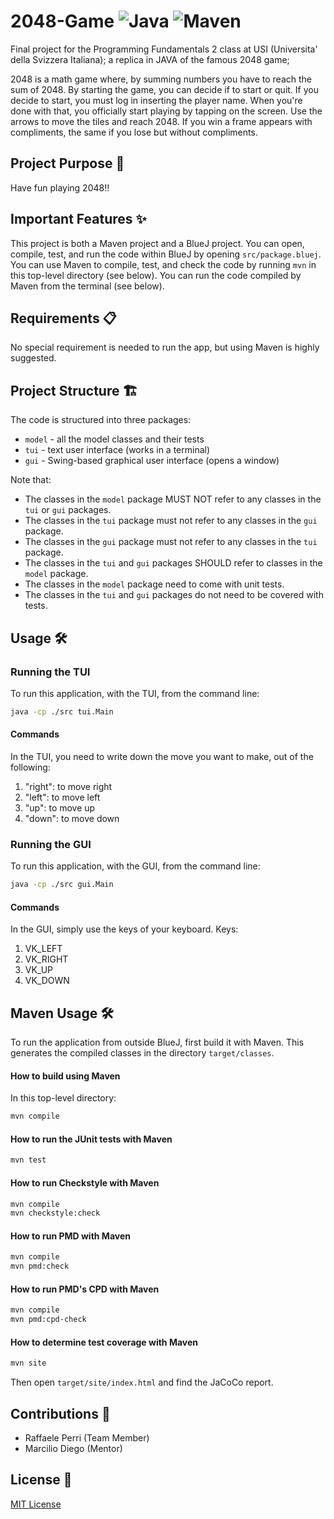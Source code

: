 # 2048-Game ![Java](https://img.shields.io/badge/-Java-ED8B00?style=flat-square&logo=java&logoColor=white) ![Maven](https://img.shields.io/badge/Maven-compatible-brightgreen.svg)



Final project for the Programming Fundamentals 2 class at USI (Universita' della Svizzera Italiana); a replica in JAVA of the famous 2048 game;

2048 is a math game where, by summing numbers you have to reach the sum of 2048.
By starting the game, you can decide if to start or quit.
If you decide to start, you must log in inserting the player name.
When you're done with that, you officially start playing by tapping on the screen.
Use the arrows to move the tiles and reach 2048.
If you win a frame appears with compliments, the same if you lose but without compliments.


## Project Purpose 🎯 
Have fun playing 2048!!


## Important Features ✨
This project is both a Maven project and a BlueJ project. You can open, compile, test, and run the code within BlueJ by opening `src/package.bluej`.
You can use Maven to compile, test, and check the code by running `mvn` in this top-level directory (see below).
You can run the code compiled by Maven from the terminal (see below).


## Requirements 📋
No special requirement is needed to run the app, but using Maven is highly suggested.


## Project Structure 🏗️
The code is structured into three packages:

* `model` - all the model classes and their tests
* `tui` - text user interface (works in a terminal)
* `gui` - Swing-based graphical user interface (opens a window)

Note that: 
- The classes in the `model` package MUST NOT refer to any classes in the `tui` or `gui` packages.
- The classes in the `tui` package must not refer to any classes in the `gui` package.
- The classes in the `gui` package must not refer to any classes in the `tui` package.
- The classes in the `tui` and `gui` packages SHOULD refer to classes in the `model` package.
- The classes in the `model` package need to come with unit tests.
- The classes in the `tui` and `gui` packages do not need to be covered with tests.


## Usage 🛠️
### Running the TUI
To run this application, with the TUI, from the command line:
```bash
java -cp ./src tui.Main
```

#### Commands
In the TUI, you need to write down the move you want to make, out of the following:
1. "right": to move right
2. "left": to move left
3. "up": to move up
4. "down": to move down

### Running the GUI
To run this application, with the GUI, from the command line:
```bash
java -cp ./src gui.Main 
```

#### Commands
In the GUI, simply use the keys of your keyboard.
Keys: 
1. VK_LEFT
2. VK_RIGHT
3. VK_UP
4. VK_DOWN


## Maven Usage 🛠️
To run the application from outside BlueJ, first build it with Maven. This generates the compiled classes in the directory `target/classes`.

#### How to build using Maven
In this top-level directory:
```bash
mvn compile
```

#### How to run the JUnit tests with Maven
```bash
mvn test
```

#### How to run Checkstyle with Maven
```bash
mvn compile
mvn checkstyle:check
```

#### How to run PMD with Maven
```bash
mvn compile
mvn pmd:check
```

#### How to run PMD's CPD with Maven
```bash
mvn compile
mvn pmd:cpd-check
```

#### How to determine test coverage with Maven
```bash
mvn site
```

Then open `target/site/index.html` and find the JaCoCo report.


## Contributions 👥
* Raffaele Perri (Team Member)
* Marcilio Diego (Mentor)


## License 📄
[MIT License](LICENSE)
